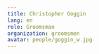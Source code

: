 ```yaml
---
title: Christopher Goggin
lang: en
role: Groomsman
organization: groomsmen
avatar: people/goggin_w.jpg
---
```

